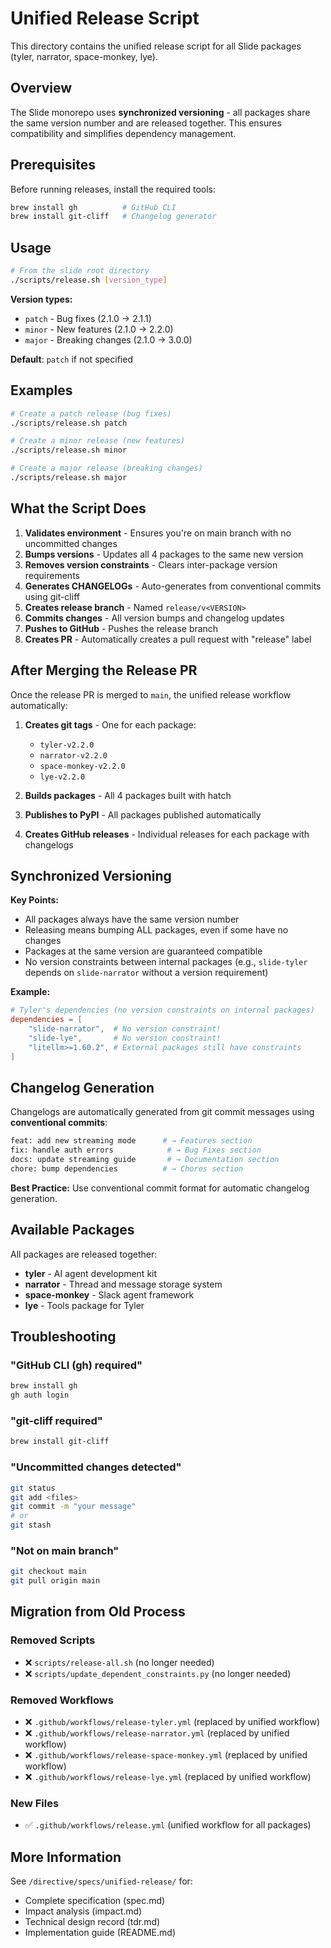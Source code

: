 # Unified Release Script

This directory contains the unified release script for all Slide packages (tyler, narrator, space-monkey, lye).

## Overview

The Slide monorepo uses **synchronized versioning** - all packages share the same version number and are released together. This ensures compatibility and simplifies dependency management.

## Prerequisites

Before running releases, install the required tools:

```bash
brew install gh          # GitHub CLI
brew install git-cliff   # Changelog generator
```

## Usage

```bash
# From the slide root directory
./scripts/release.sh [version_type]
```

**Version types:**
- `patch` - Bug fixes (2.1.0 → 2.1.1)
- `minor` - New features (2.1.0 → 2.2.0)
- `major` - Breaking changes (2.1.0 → 3.0.0)

**Default**: `patch` if not specified

## Examples

```bash
# Create a patch release (bug fixes)
./scripts/release.sh patch

# Create a minor release (new features)
./scripts/release.sh minor

# Create a major release (breaking changes)
./scripts/release.sh major
```

## What the Script Does

1. **Validates environment** - Ensures you're on main branch with no uncommitted changes
2. **Bumps versions** - Updates all 4 packages to the same new version
3. **Removes version constraints** - Clears inter-package version requirements
4. **Generates CHANGELOGs** - Auto-generates from conventional commits using git-cliff
5. **Creates release branch** - Named `release/v<VERSION>`
6. **Commits changes** - All version bumps and changelog updates
7. **Pushes to GitHub** - Pushes the release branch
8. **Creates PR** - Automatically creates a pull request with "release" label

## After Merging the Release PR

Once the release PR is merged to `main`, the unified release workflow automatically:

1. **Creates git tags** - One for each package:
   - `tyler-v2.2.0`
   - `narrator-v2.2.0`
   - `space-monkey-v2.2.0`
   - `lye-v2.2.0`

2. **Builds packages** - All 4 packages built with hatch

3. **Publishes to PyPI** - All packages published automatically

4. **Creates GitHub releases** - Individual releases for each package with changelogs

## Synchronized Versioning

**Key Points:**
- All packages always have the same version number
- Releasing means bumping ALL packages, even if some have no changes
- Packages at the same version are guaranteed compatible
- No version constraints between internal packages (e.g., `slide-tyler` depends on `slide-narrator` without a version requirement)

**Example:**
```toml
# Tyler's dependencies (no version constraints on internal packages)
dependencies = [
    "slide-narrator",  # No version constraint!
    "slide-lye",       # No version constraint!
    "litellm>=1.60.2", # External packages still have constraints
]
```

## Changelog Generation

Changelogs are automatically generated from git commit messages using **conventional commits**:

```bash
feat: add new streaming mode      # → Features section
fix: handle auth errors            # → Bug Fixes section
docs: update streaming guide       # → Documentation section
chore: bump dependencies          # → Chores section
```

**Best Practice:** Use conventional commit format for automatic changelog generation.

## Available Packages

All packages are released together:
- **tyler** - AI agent development kit
- **narrator** - Thread and message storage system
- **space-monkey** - Slack agent framework
- **lye** - Tools package for Tyler

## Troubleshooting

### "GitHub CLI (gh) required"
```bash
brew install gh
gh auth login
```

### "git-cliff required"
```bash
brew install git-cliff
```

### "Uncommitted changes detected"
```bash
git status
git add <files>
git commit -m "your message"
# or
git stash
```

### "Not on main branch"
```bash
git checkout main
git pull origin main
```

## Migration from Old Process

### Removed Scripts
- ❌ `scripts/release-all.sh` (no longer needed)
- ❌ `scripts/update_dependent_constraints.py` (no longer needed)

### Removed Workflows
- ❌ `.github/workflows/release-tyler.yml` (replaced by unified workflow)
- ❌ `.github/workflows/release-narrator.yml` (replaced by unified workflow)
- ❌ `.github/workflows/release-space-monkey.yml` (replaced by unified workflow)
- ❌ `.github/workflows/release-lye.yml` (replaced by unified workflow)

### New Files
- ✅ `.github/workflows/release.yml` (unified workflow for all packages)

## More Information

See `/directive/specs/unified-release/` for:
- Complete specification (spec.md)
- Impact analysis (impact.md)
- Technical design record (tdr.md)
- Implementation guide (README.md)
